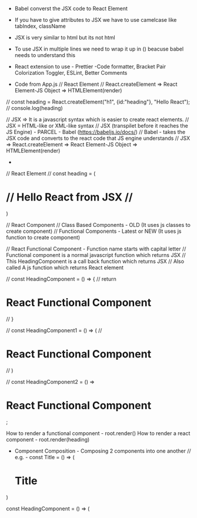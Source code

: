 - Babel converst the JSX code to React Element 
- If you have to give attributes to JSX we have to use camelcase like tabIndex, className
- JSX is very similar to html but its not html
- To use JSX in multiple lines we need to wrap it up in () beacuse babel needs to understand this
- React extension to use - Prettier -Code formatter, Bracket Pair Colorization Toggler, ESLint, Better Comments

- Code from App.js
// React Element
// React.createElement => React Element-JS Object => HTMLElement(render)

// const heading = React.createElement("h1", {id:"heading"}, "Hello React");
// console.log(heading)

// JSX => It is a javascript syntax which is easier to create react elements.
// JSX = HTML-like or XML-like syntax
// JSX (transpilet before it reaches the JS Engine) - PARCEL - Babel (https://babeljs.io/docs/)
// Babel - takes the JSX code and converts to the react code that JS engine understands
// JSX => React.createElement => React Element-JS Object => HTMLElement(render)

- 
// React Element
// const heading = (<h1 id='heading' className='head' tabIndex={1}>
//     Hello React from JSX
//     </h1>)

// React Component
// Class Based Components - OLD (It uses js classes to create component)
// Functional Components - Latest or NEW  (It uses js function to create component)

// React Functional Component - Function name starts with capital letter
// Functional component is a normal javascript function which returns JSX
// This HeadingComponent is a call back function which returns JSX
// Also called A js function which returns React element

// const HeadingComponent = () => {
//     return <h1>React Functional Component</h1>
// }

// const HeadingComponent1 = () => (
//     <h1>React Functional Component</h1>
// )

// const HeadingComponent2 = () => <h1>React Functional Component</h1>;

How to render a functional component - root.render(<HeadingComponent />)
How to render a react component -  root.render(heading)

- Component Composition - Composing 2 components into one another
//  e.g. -
const Title = () => (
    <h1 className='head'>
        Title
    </h1>
)

const HeadingComponent = () => (
    <div id='container'>
        <Title />
        <h1 id='heading'>React Functional Component</h1>
    </div>
)


This is also a valid syntax 
const Title1 = function() {
    return (
        <h1 className='head'>
            Title1
        </h1>
    )
}

- If we have this - {} inside the JSX you can run any javascript code inside it
// e.g. 
const number = 10000;

const HeadingComponent = () => (
    <div id='container'>
        <Title />
        {number} OR <h2>{number}</h2>
        <h1 id='heading'>React Functional Component</h1>
    </div>
)

- How to call a react element in a component 
// e.g. 
const heading = (<h1 className='head' tabIndex={1}>
    Hello React from JSX
    </h1>)

const HeadingComponent = () => (
    <div id='container'>
        {heading}
        <h1 id='heading'>React Functional Component</h1>
    </div>
)


- In this {} you can call element inside component, component inside component, element inside element, component inside element
you can compose anything inside anything in react code 

- JSX takes care of injection attacks - even i get some malicious data from api this JSX can escape it 
https://legacy.reactjs.org/docs/introducing-jsx.html#:~:text=JSX%20Prevents%20Injection%20Attacks&text=By%20default%2C%20React%20DOM%20escapes,a%20string%20before%20being%20rendered.

